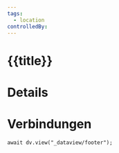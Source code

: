 ```yaml
---
tags: 
  - location
controlledBy:
---
```

# {{title}}

# Details

# Verbindungen
```dataviewjs
await dv.view("_dataview/footer");
```